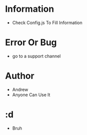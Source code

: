 # Information

- Check Config.js To Fill Information

# Error Or Bug

- go to a support channel

# Author

- Andrew
- Anyone Can Use It

# :d

- Bruh
